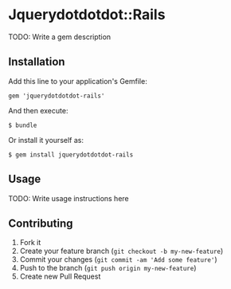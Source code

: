 # Jquerydotdotdot::Rails

TODO: Write a gem description

## Installation

Add this line to your application's Gemfile:

    gem 'jquerydotdotdot-rails'

And then execute:

    $ bundle

Or install it yourself as:

    $ gem install jquerydotdotdot-rails

## Usage

TODO: Write usage instructions here

## Contributing

1. Fork it
2. Create your feature branch (`git checkout -b my-new-feature`)
3. Commit your changes (`git commit -am 'Add some feature'`)
4. Push to the branch (`git push origin my-new-feature`)
5. Create new Pull Request
